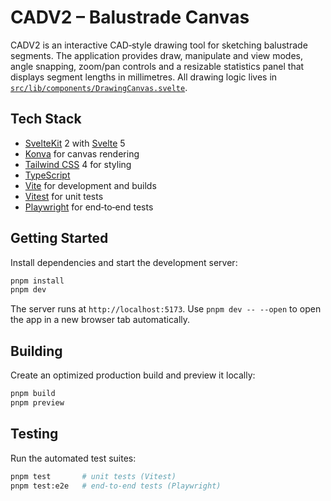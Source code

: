 # CADV2 – Balustrade Canvas

CADV2 is an interactive CAD‑style drawing tool for sketching balustrade
segments. The application provides draw, manipulate and view modes, angle
snapping, zoom/pan controls and a resizable statistics panel that displays
segment lengths in millimetres. All drawing logic lives in
[`src/lib/components/DrawingCanvas.svelte`](src/lib/components/DrawingCanvas.svelte).

## Tech Stack

* [SvelteKit](https://kit.svelte.dev/) 2 with [Svelte](https://svelte.dev/) 5
* [Konva](https://konvajs.org/) for canvas rendering
* [Tailwind CSS](https://tailwindcss.com/) 4 for styling
* [TypeScript](https://www.typescriptlang.org/)
* [Vite](https://vitejs.dev/) for development and builds
* [Vitest](https://vitest.dev/) for unit tests
* [Playwright](https://playwright.dev/) for end‑to‑end tests

## Getting Started

Install dependencies and start the development server:

```bash
pnpm install
pnpm dev
```

The server runs at `http://localhost:5173`. Use `pnpm dev -- --open` to open
the app in a new browser tab automatically.

## Building

Create an optimized production build and preview it locally:

```bash
pnpm build
pnpm preview
```

## Testing

Run the automated test suites:

```bash
pnpm test       # unit tests (Vitest)
pnpm test:e2e   # end‑to‑end tests (Playwright)
```
